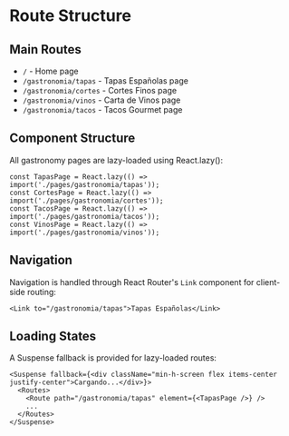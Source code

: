 # Route Structure

## Main Routes

- `/` - Home page
- `/gastronomia/tapas` - Tapas Españolas page
- `/gastronomia/cortes` - Cortes Finos page
- `/gastronomia/vinos` - Carta de Vinos page
- `/gastronomia/tacos` - Tacos Gourmet page

## Component Structure

All gastronomy pages are lazy-loaded using React.lazy():
```tsx
const TapasPage = React.lazy(() => import('./pages/gastronomia/tapas'));
const CortesPage = React.lazy(() => import('./pages/gastronomia/cortes'));
const TacosPage = React.lazy(() => import('./pages/gastronomia/tacos'));
const VinosPage = React.lazy(() => import('./pages/gastronomia/vinos'));
```

## Navigation

Navigation is handled through React Router's `Link` component for client-side routing:
```tsx
<Link to="/gastronomia/tapas">Tapas Españolas</Link>
```

## Loading States

A Suspense fallback is provided for lazy-loaded routes:
```tsx
<Suspense fallback={<div className="min-h-screen flex items-center justify-center">Cargando...</div>}>
  <Routes>
    <Route path="/gastronomia/tapas" element={<TapasPage />} />
    ...
  </Routes>
</Suspense>
```